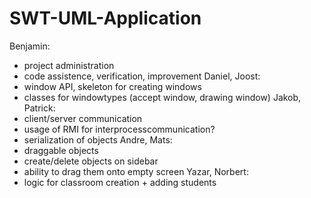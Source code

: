 # SWT-UML-Application
Benjamin:
- project administration
- code assistence, verification, improvement
Daniel, Joost: 
- window API, skeleton for creating windows
- classes for windowtypes (accept window, drawing window)
Jakob, Patrick:
- client/server communication
- usage of RMI for interprocesscommunication?
- serialization of objects
Andre, Mats:
- draggable objects
- create/delete objects on sidebar
- ability to drag them onto empty screen
Yazar, Norbert:
- logic for classroom creation + adding students
